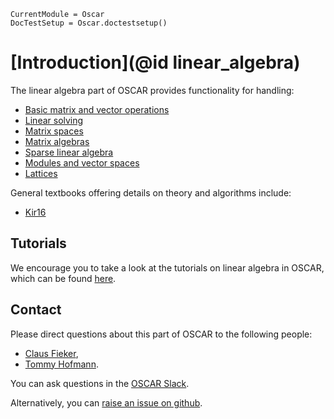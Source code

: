```@meta
CurrentModule = Oscar
DocTestSetup = Oscar.doctestsetup()
```

# [Introduction](@id linear_algebra)

The linear algebra part of OSCAR provides functionality for handling:
- [Basic matrix and vector operations](https://docs.oscar-system.org/dev/AbstractAlgebra/matrix/)
- [Linear solving](https://docs.oscar-system.org/dev/AbstractAlgebra/linear_solving/)
- [Matrix spaces](https://docs.oscar-system.org/dev/AbstractAlgebra/matrix_spaces/)
- [Matrix algebras](https://docs.oscar-system.org/dev/AbstractAlgebra/matrix_algebras/)
- [Sparse linear algebra](https://docs.oscar-system.org/dev/Hecke/manual/misc/sparse/)
- [Modules and vector spaces](https://docs.oscar-system.org/dev/AbstractAlgebra/module/)
- [Lattices](https://docs.oscar-system.org/dev/Hecke/manual/quad_forms/lattices/)

General textbooks offering details on theory and algorithms include:
- [Kir16](@cite)

## Tutorials

We encourage you to take a look at the tutorials on linear algebra in
OSCAR, which can be found [here](https://www.oscar-system.org/tutorials/LinearAlgebra/).


## Contact

Please direct questions about this part of OSCAR to the following people:
* [Claus Fieker](https://math.rptu.de/en/wgs/agag/people/head/fieker),
* [Tommy Hofmann](https://www.thofma.com/).

You can ask questions in the [OSCAR Slack](https://www.oscar-system.org/community/#slack).

Alternatively, you can [raise an issue on github](https://www.oscar-system.org/community/#how-to-report-issues).
